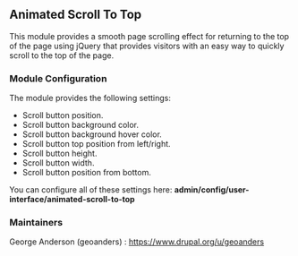 ## Animated Scroll To Top

This module provides a smooth page scrolling effect for returning to
the top of the page using jQuery that provides visitors with an easy
way to quickly scroll to the top of the page.

### Module Configuration

The module provides the following settings:

* Scroll button position.
* Scroll button background color.
* Scroll button background hover color.
* Scroll button top position from left/right.
* Scroll button height.
* Scroll button width.
* Scroll button position from bottom.

You can configure all of these settings here:
**admin/config/user-interface/animated-scroll-to-top**

### Maintainers

George Anderson (geoanders) : https://www.drupal.org/u/geoanders
